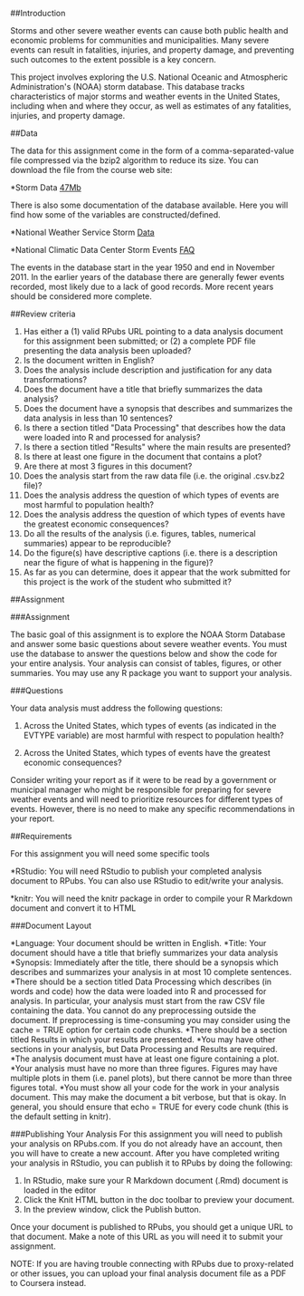 ##Introduction

Storms and other severe weather events can cause both public health and economic problems for communities and municipalities. Many severe events can result in fatalities, injuries, and property damage, and preventing such outcomes to the extent possible is a key concern.  

This project involves exploring the U.S. National Oceanic and Atmospheric Administration's (NOAA) storm database. This database tracks characteristics of major storms and weather events in the United States, including when and where they occur, as well as estimates of any fatalities, injuries, and property damage.

##Data

The data for this assignment come in the form of a comma-separated-value file compressed via the bzip2 algorithm to reduce its size. You can download the file from the course web site:  

*Storm Data [47Mb](https://d396qusza40orc.cloudfront.net/repdata%2Fdata%2FStormData.csv.bz2)

There is also some documentation of the database available. Here you will find how some of the variables are constructed/defined.



*National Weather Service Storm [Data](Documentationhttps://d396qusza40orc.cloudfront.net/repdata%2Fpeer2_doc%2Fpd01016005curr.pdf)


*National Climatic Data Center Storm Events [FAQ](https://d396qusza40orc.cloudfront.net/repdata%2Fpeer2_doc%2FNCDC%20Storm%20Events-FAQ%20Page.pdf)  

The events in the database start in the year 1950 and end in November 2011. In the earlier years of the database there are generally fewer events recorded, most likely due to a lack of good records. More recent years should be considered more complete.

##Review criteria 
1. Has either a (1) valid RPubs URL pointing to a data analysis document for this assignment been submitted; or (2) a complete PDF file presenting the data analysis been uploaded?
2. Is the document written in English?
3. Does the analysis include description and justification for any data transformations?
4. Does the document have a title that briefly summarizes the data analysis?
5. Does the document have a synopsis that describes and summarizes the data analysis in less than 10 sentences?
6. Is there a section titled "Data Processing" that describes how the data were loaded into R and processed for analysis?
7. Is there a section titled "Results" where the main results are presented?
8. Is there at least one figure in the document that contains a plot?
9. Are there at most 3 figures in this document?
10. Does the analysis start from the raw data file (i.e. the original .csv.bz2 file)?
11. Does the analysis address the question of which types of events are most harmful to population health?
12. Does the analysis address the question of which types of events have the greatest economic consequences?
13. Do all the results of the analysis (i.e. figures, tables, numerical summaries) appear to be reproducible?
14. Do the figure(s) have descriptive captions (i.e. there is a description near the figure of what is happening in the figure)?
15. As far as you can determine, does it appear that the work submitted for this project is the work of the student who submitted it?

##Assignment 

###Assignment

The basic goal of this assignment is to explore the NOAA Storm Database and answer some basic questions about severe weather events. You must use the database to answer the questions below and show the code for your entire analysis. Your analysis can consist of tables, figures, or other summaries. You may use any R package you want to support your analysis.

###Questions

Your data analysis must address the following questions:  

1. Across the United States, which types of events (as indicated in the EVTYPE variable) are most harmful with respect to population health?  

2. Across the United States, which types of events have the greatest economic consequences?  


Consider writing your report as if it were to be read by a government or municipal manager who might be responsible for preparing for severe weather events and will need to prioritize resources for different types of events. However, there is no need to make any specific recommendations in your report.

##Requirements

For this assignment you will need some specific tools  

*RStudio: You will need RStudio to publish your completed analysis document to RPubs. You can also use RStudio to edit/write your analysis.

*knitr: You will need the knitr package in order to compile your R Markdown document and convert it to HTML

###Document Layout

*Language: Your document should be written in English.
*Title: Your document should have a title that briefly summarizes your data analysis
*Synopsis: Immediately after the title, there should be a synopsis which describes and summarizes your analysis in at most 10 complete sentences.
*There should be a section titled Data Processing which describes (in words and code) how the data were loaded into R and processed for analysis. In particular, your analysis must start from the raw CSV file containing the data. You cannot do any preprocessing outside the document. If preprocessing is time-consuming you may consider using the cache = TRUE option for certain code chunks.
*There should be a section titled Results in which your results are presented.
*You may have other sections in your analysis, but Data Processing and Results are required.
*The analysis document must have at least one figure containing a plot.
*Your analysis must have no more than three figures. Figures may have multiple plots in them (i.e. panel plots), but there cannot be more than three figures total.
*You must show all your code for the work in your analysis document. This may make the document a bit verbose, but that is okay. In general, you should ensure that echo = TRUE for every code chunk (this is the default setting in knitr).

###Publishing Your Analysis 
For this assignment you will need to publish your analysis on RPubs.com. If you do not already have an account, then you will have to create a new account. After you have completed writing your analysis in RStudio, you can publish it to RPubs by doing the following:

1. In RStudio, make sure your R Markdown document (.Rmd) document is loaded in the editor
2. Click the Knit HTML button in the doc toolbar to preview your document.
3. In the preview window, click the Publish button.
  
  
Once your document is published to RPubs, you should get a unique URL to that document. Make a note of this URL as you will need it to submit your assignment.

NOTE: If you are having trouble connecting with RPubs due to proxy-related or other issues, you can upload your final analysis document file as a PDF to Coursera instead.